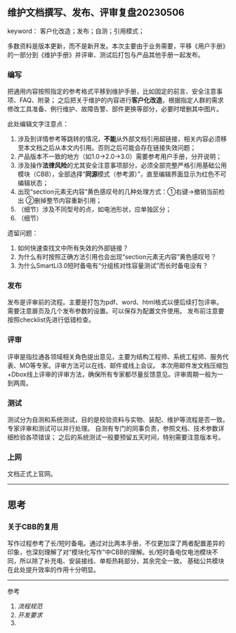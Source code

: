 ## 维护文档撰写、发布、评审复盘20230506
keyword： 客户化改造；发布；自测；引用模式；

多数资料是版本更新，而不是新开发。本次主要由于业务需要，平移《用户手册》的一部分到《维护手册》并评审、测试后打包与产品其他手册一起发布。


### 编写
把通用内容按照指定的参考格式平移到维护手册，比如固定的前言、安全注意事项、FAQ、附录；
之后把关于维护的内容进行**客户化改造**，根据指定人群的需求修改工具准备、例行维护、故障告警、部件更换等部分，必要时增删其中图片。

此处编辑文字注意点：
1. 涉及到详情参考等跳转的情况，**不能**从外部文档引用超链接，相关内容必须移至本文档之后从本文内引用。否则之后可能会存在链接失效问题；
2. 产品版本不一致的地方（如1.0->2.0->3.0）需要参考用户手册，分开说明；
3. 涉及操作**法律风险**的尤其安全注意事项部分，必须全部完整严格引用基础公用模块（CBB），全部选择“**同源**模式（参考源）”，直至编辑界面显示为红色不可编辑状态；
4. 出现“section元素无内容”黄色感叹号的几种处理方式：①右键->撤销当前检出 ②删掉整节内容重新引用；
5. （细节）涉及不同型号的点，如电池形状，应单独区分；
6. （细节）
   

遗留问题：
1. 如何快速查找文中所有失效的外部链接？
2. 为什么有时按照正确方法引用也会出现“section元素无内容”黄色感叹号？
3. 为什么SmartLi3.0短时备电有“分组核对性容量测试”而长时备电没有？

### 发布
发布是评审前的流程。主要是打包为pdf、word、html格式以便后续打包评审。
需要注意扉页及几个发布参数的设置。可以保存为配置文件使用。
发布前注意要按照checklist先进行低错检查。
### 评审

评审是指拉通各领域相关角色提出意见，主要为结构工程师、系统工程师、服务代表、MO等专家。评审方法可以在线、邮件或线上会议。
本次用邮件发文档压缩包+Dbox线上评审的评审方法，确保所有专家都尽量反馈意见。评审周期一般为一到两周。

### 测试
测试分为自测和系统测试，目的是校验资料与实物、装配、维护等流程是否一致。专家评审和测试可以并行处理。
自测有专门的同事负责，参照文档、技术参数详细检验各项错误；
之后的系统测试一般要预留五天时间，特别需要注意版本号。

### 上网
文档正式上官网。

---

## 思考

### 关于CBB的复用

写作过程参考了长/短时备电。通过对比两本手册，不仅更加深了两者配置差异的印象，也深刻理解了对“模块化写作”中CBB的理解。长/短时备电仅电池模块不同，所以除了补充电、安装接线、单柜热耗部分，其余完全一致。
基础公共模块在此处提升效率的作用十分明显。

---

参考
1. *流程规范*
2. *开发要求*
3. 


